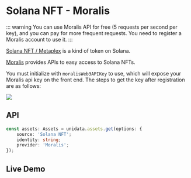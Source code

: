 # Solana NFT - Moralis

<Logos :names="['Solana', 'Moralis']" />

::: warning
You can use Moralis API for free (5 requests per second per key), and you can pay for more frequent requests.
You need to register a Moralis account to use it.
:::

[Solana NFT / Metaplex](https://docs.metaplex.com/) is a kind of token on Solana.

[Moralis](https://moralis.io/) provides APIs to easy access to Solana NFTs.

You must initialize with `moralisWeb3APIKey` to use, which will expose your Moralis api key on the front end. The steps to get the key after registration are as follows:

![](https://i.imgur.com/wXPAPfm.png)

## API

```ts
const assets: Assets = unidata.assets.get(options: {
    source: 'Solana NFT';
    identity: string;
    provider: 'Moralis';
});
```

## Live Demo

<Assets :source="'Solana NFT'" :provider="'Moralis'" :defaultIdentity="'EoCqmJ6xNQmZKYsic9PSgxxQzqZREjmhNFnkNqxoc8pp'" />
